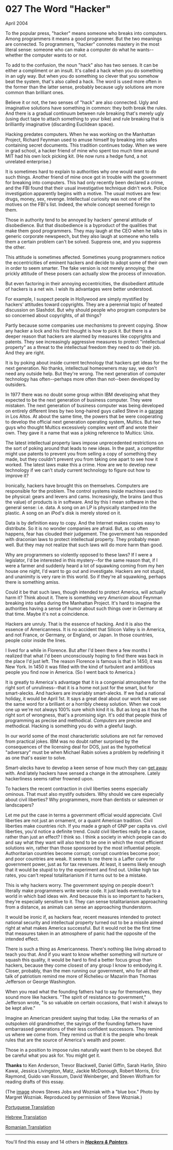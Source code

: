 # 027 The Word "Hacker"

[](https://sep.yimg.com/ca/I/paulgraham_2202_9668898)   
  
 
  
 
  
 April 2004   
  
 To the popular press, "hacker" means someone who breaks into computers. Among programmers it means a good programmer. But the two meanings are connected. To programmers, "hacker" connotes mastery in the most literal sense: someone who can make a computer do what he wants--whether the computer wants to or not.   
  
 To add to the confusion, the noun "hack" also has two senses. It can be either a compliment or an insult. It's called a hack when you do something in an ugly way. But when you do something so clever that you somehow beat the system, that's also called a hack. The word is used more often in the former than the latter sense, probably because ugly solutions are more common than brilliant ones.   
  
 Believe it or not, the two senses of "hack" are also connected. Ugly and imaginative solutions have something in common: they both break the rules. And there is a gradual continuum between rule breaking that's merely ugly (using duct tape to attach something to your bike) and rule breaking that is brilliantly imaginative (discarding Euclidean space).   
  
 Hacking predates computers. When he was working on the Manhattan Project, Richard Feynman used to amuse himself by breaking into safes containing secret documents. This tradition continues today. When we were in grad school, a hacker friend of mine who spent too much time around MIT had his own lock picking kit. (He now runs a hedge fund, a not unrelated enterprise.)   
  
 It is sometimes hard to explain to authorities why one would want to do such things. Another friend of mine once got in trouble with the government for breaking into computers. This had only recently been declared a crime, and the FBI found that their usual investigative technique didn't work. Police investigation apparently begins with a motive. The usual motives are few: drugs, money, sex, revenge. Intellectual curiosity was not one of the motives on the FBI's list. Indeed, the whole concept seemed foreign to them.   
  
 Those in authority tend to be annoyed by hackers' general attitude of disobedience. But that disobedience is a byproduct of the qualities that make them good programmers. They may laugh at the CEO when he talks in generic corporate newspeech, but they also laugh at someone who tells them a certain problem can't be solved. Suppress one, and you suppress the other.   
  
 This attitude is sometimes affected. Sometimes young programmers notice the eccentricities of eminent hackers and decide to adopt some of their own in order to seem smarter. The fake version is not merely annoying; the prickly attitude of these posers can actually slow the process of innovation.   
  
 But even factoring in their annoying eccentricities, the disobedient attitude of hackers is a net win. I wish its advantages were better understood.   
  
 For example, I suspect people in Hollywood are simply mystified by hackers' attitudes toward copyrights. They are a perennial topic of heated discussion on Slashdot. But why should people who program computers be so concerned about copyrights, of all things?   
  
 Partly because some companies use _mechanisms_ to prevent copying. Show any hacker a lock and his first thought is how to pick it. But there is a deeper reason that hackers are alarmed by measures like copyrights and patents. They see increasingly aggressive measures to protect "intellectual property" as a threat to the intellectual freedom they need to do their job. And they are right.   
  
 It is by poking about inside current technology that hackers get ideas for the next generation. No thanks, intellectual homeowners may say, we don't need any outside help. But they're wrong. The next generation of computer technology has often--perhaps more often than not--been developed by outsiders.   
  
 In 1977 there was no doubt some group within IBM developing what they expected to be the next generation of business computer. They were mistaken. The next generation of business computer was being developed on entirely different lines by two long-haired guys called Steve in a [garage](garage.html) in Los Altos. At about the same time, the powers that be were cooperating to develop the official next generation operating system, Multics. But two guys who thought Multics excessively complex went off and wrote their own. They gave it a name that was a joking reference to Multics: Unix.   
  
 The latest intellectual property laws impose unprecedented restrictions on the sort of poking around that leads to new ideas. In the past, a competitor might use patents to prevent you from selling a copy of something they made, but they couldn't prevent you from taking one apart to see how it worked. The latest laws make this a crime. How are we to develop new technology if we can't study current technology to figure out how to improve it?   
  
 Ironically, hackers have brought this on themselves. Computers are responsible for the problem. The control systems inside machines used to be physical: gears and levers and cams. Increasingly, the brains (and thus the value) of products is in software. And by this I mean software in the general sense: i.e. data. A song on an LP is physically stamped into the plastic. A song on an iPod's disk is merely stored on it.   
  
 Data is by definition easy to copy. And the Internet makes copies easy to distribute. So it is no wonder companies are afraid. But, as so often happens, fear has clouded their judgement. The government has responded with draconian laws to protect intellectual property. They probably mean well. But they may not realize that such laws will do more harm than good.   
  
 Why are programmers so violently opposed to these laws? If I were a legislator, I'd be interested in this mystery--for the same reason that, if I were a farmer and suddenly heard a lot of squawking coming from my hen house one night, I'd want to go out and investigate. Hackers are not stupid, and unanimity is very rare in this world. So if they're all squawking, perhaps there is something amiss.   
  
 Could it be that such laws, though intended to protect America, will actually harm it? Think about it. There is something very _American_ about Feynman breaking into safes during the Manhattan Project. It's hard to imagine the authorities having a sense of humor about such things over in Germany at that time. Maybe it's not a coincidence.   
  
 Hackers are unruly. That is the essence of hacking. And it is also the essence of Americanness. It is no accident that Silicon Valley is in America, and not France, or Germany, or England, or Japan. In those countries, people color inside the lines.   
  
 I lived for a while in Florence. But after I'd been there a few months I realized that what I'd been unconsciously hoping to find there was back in the place I'd just left. The reason Florence is famous is that in 1450, it was New York. In 1450 it was filled with the kind of turbulent and ambitious people you find now in America. (So I went back to America.)   
  
 It is greatly to America's advantage that it is a congenial atmosphere for the right sort of unruliness--that it is a home not just for the smart, but for smart-alecks. And hackers are invariably smart-alecks. If we had a national holiday, it would be April 1st. It says a great deal about our work that we use the same word for a brilliant or a horribly cheesy solution. When we cook one up we're not always 100% sure which kind it is. But as long as it has the right sort of wrongness, that's a promising sign. It's odd that people think of programming as precise and methodical. _Computers_ are precise and methodical. Hacking is something you do with a gleeful laugh.   
  
 In our world some of the most characteristic solutions are not far removed from practical jokes. IBM was no doubt rather surprised by the consequences of the licensing deal for DOS, just as the hypothetical "adversary" must be when Michael Rabin solves a problem by redefining it as one that's easier to solve.   
  
 Smart-alecks have to develop a keen sense of how much they can [get away](say.html) with. And lately hackers have sensed a change in the atmosphere. Lately hackerliness seems rather frowned upon.   
  
 To hackers the recent contraction in civil liberties seems especially ominous. That must also mystify outsiders. Why should we care especially about civil liberties? Why programmers, more than dentists or salesmen or landscapers?   
  
 Let me put the case in terms a government official would appreciate. Civil liberties are not just an ornament, or a quaint American tradition. Civil liberties make countries rich. If you made a graph of GNP per capita vs. civil liberties, you'd notice a definite trend. Could civil liberties really be a cause, rather than just an effect? I think so. I think a society in which people can do and say what they want will also tend to be one in which the most efficient solutions win, rather than those sponsored by the most influential people. Authoritarian countries become corrupt; corrupt countries become poor; and poor countries are weak. It seems to me there is a Laffer curve for government power, just as for tax revenues. At least, it seems likely enough that it would be stupid to try the experiment and find out. Unlike high tax rates, you can't repeal totalitarianism if it turns out to be a mistake.   
  
 This is why hackers worry. The government spying on people doesn't literally make programmers write worse code. It just leads eventually to a world in which bad ideas win. And because this is so important to hackers, they're especially sensitive to it. They can sense totalitarianism approaching from a distance, as animals can sense an approaching thunderstorm.   
  
 It would be ironic if, as hackers fear, recent measures intended to protect national security and intellectual property turned out to be a missile aimed right at what makes America successful. But it would not be the first time that measures taken in an atmosphere of panic had the opposite of the intended effect.   
  
 There is such a thing as Americanness. There's nothing like living abroad to teach you that. And if you want to know whether something will nurture or squash this quality, it would be hard to find a better focus group than hackers, because they come closest of any group I know to embodying it. Closer, probably, than the men running our government, who for all their talk of patriotism remind me more of Richelieu or Mazarin than Thomas Jefferson or George Washington.   
  
 When you read what the founding fathers had to say for themselves, they sound more like hackers. "The spirit of resistance to government," Jefferson wrote, "is so valuable on certain occasions, that I wish it always to be kept alive."   
  
 Imagine an American president saying that today. Like the remarks of an outspoken old grandmother, the sayings of the founding fathers have embarrassed generations of their less confident successors. They remind us where we come from. They remind us that it is the people who break rules that are the source of America's wealth and power.   
  
 Those in a position to impose rules naturally want them to be obeyed. But be careful what you ask for. You might get it.   
  
 
  
 
  
 
  
 
  
  **Thanks** to Ken Anderson, Trevor Blackwell, Daniel Giffin, Sarah Harlin, Shiro Kawai, Jessica Livingston, Matz, Jackie McDonough, Robert Morris, Eric Raymond, Guido van Rossum, David Weinberger, and Steven Wolfram for reading drafts of this essay.   
  
 (The [image](bluebox.html) shows Steves Jobs and Wozniak with a "blue box." Photo by Margret Wozniak. Reproduced by permission of Steve Wozniak.)   
  
 
  
 
  
 
  
 
  
 [Portuguese Translation](http://www.sounerd.com.br/index.php?option=com_content&task=view&id=192&Itemid=43)   
  
 [Hebrew Translation](http://www.trans.co.il/heb/68/the_word_hacker/)   
  
 
  
 [Romanian Translation](http://ro.goobix.com/pg/gba/)   
  
 
  
 
  
 
  
 
  
 

 
* * *
 

 You'll find this essay and 14 others in [**_Hackers & Painters_**](hackpaint.html).   

 

